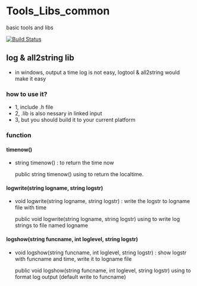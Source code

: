 # Tools_Libs_common
basic tools and libs

[![Build Status](https://travis-ci.org/tsbxmw/Tools_Libs_common.svg?branch=master)](https://travis-ci.org/tsbxmw/Tools_Libs_common)

## log & all2string lib

* in windows, output a time log is not easy, logtool & all2string would make it easy

### how to use it?

* 1, include .h file
* 2, .lib is also nessary in linked input 
* 3, but you should build it to your current platform

### function

#### timenow()

* string timenow() : to return the time now

    public string timenow()
    using to return the localtime.

#### logwrite(string logname, string logstr)

* void logwrite(string logname, string logstr) : write the logstr to logname file with time 

    public void logwrite(string logname, string logstr)
    using to write log strings to file named logname

#### logshow(string funcname, int loglevel, string logstr)

* void logshow(string funcname, int loglevel, string logstr) : show logstr with funcname and time, write it to logname file

    public void logshow(string funcname, int loglevel, string logstr)
    using to format log output (default write to funcname)
